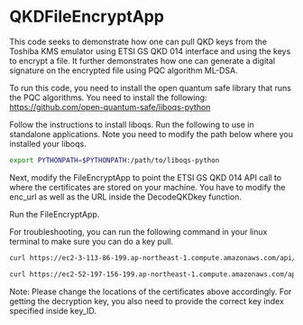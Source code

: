 # QKDFileEncryptApp
This code seeks to demonstrate how one can pull QKD keys from the Toshiba KMS emulator using ETSI GS QKD 014 interface and using the keys to encrypt a file. It further demonstrates how one can generate a digital signature on the encrypted file using PQC algorithm ML-DSA.

To run this code, you need to install the open quantum safe library that runs the PQC algorithms. You need to install the following:
https://github.com/open-quantum-safe/liboqs-python

Follow the instructions to install liboqs. Run the following to use in standalone applications. Note you need to modify the path below where you installed your liboqs.
```bash
export PYTHONPATH=$PYTHONPATH:/path/to/liboqs-python
```

Next, modify the FileEncryptApp to point the ETSI GS QKD 014 API call to where the certificates are stored on your machine. You have to modify the enc_url as well as the URL inside the DecodeQKDkey function.

Run the FileEncryptApp.


For troubleshooting, you can run the following command in your linux terminal to make sure you can do a key pull.
```bash
curl https://ec2-3-113-86-199.ap-northeast-1.compute.amazonaws.com/api/v1/keys/SA00000006/enc_keys --cacert /home/certificates/KMSEmulator/cacert.crt --cert /home/certificates/KMSEmulator/SA00000007.crt --key /home/certificates/KMSEmulator/SA00000007.key 
```

```bash
curl https://ec2-52-197-156-199.ap-northeast-1.compute.amazonaws.com/api/v1/keys/SA00000007/dec_keys?key_ID=xxx  --cacert /home/certificates/KMSEmulator/cacert.crt --cert /home/certificates/KMSEmulator/SA00000006.crt --key /home/certificates/KMSEmulator/SA00000006.key 
```

Note: Please change the locations of the certificates above accordingly. For getting the decryption key, you also need to provide the correct key index specified inside key_ID. 
